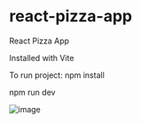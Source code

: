 # react-pizza-app
React Pizza App

Installed with Vite

To run project:
  npm install
  
  npm run dev

  
![image](https://github.com/IndriesAndrei/react-pizza-app/assets/24415865/2c2ec452-8408-49a8-b6a1-46e1a994713f)
